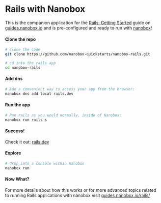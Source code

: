# Rails with Nanobox
This is the companion application for the [Rails: Getting Started](https://guides.nanobox.io/rails/) guide on [guides.nanobox.io](https://guides.nanobox.io) and is pre-configured and ready to run with [nanobox](https://desktop.nanobox.io/)!

#### Clone the repo

```bash
# clone the code
git clone https://github.com/nanobox-quickstarts/nanobox-rails.git

# cd into the rails app
cd nanobox-rails
```

#### Add dns

```bash
# Add a convenient way to access your app from the browser:
nanobox dns add local rails.dev
```

#### Run the app

```bash
# Run rails as you would normally, inside of Nanobox:
nanobox run rails s
```

#### Success!

Check it out: [rails.dev](http://rails.dev)

#### Explore

```bash
# drop into a console within nanobox
nanobox run

```

#### Now What?
For more details about how this works or for more advanced topics related to running Rails applications with nanobox visit [guides.nanobox.io/rails/](https://guides.nanobox.io/rails/)
